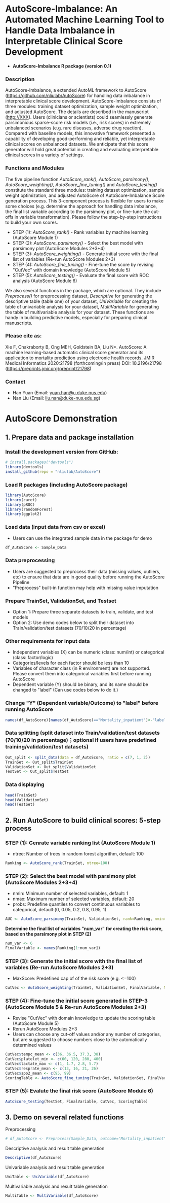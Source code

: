 # AutoScore-Imbalance: An Automated Machine Learning Tool to Handle Data Imbalance in Interpretable Clinical Score Development

- **AutoScore-Imbalance R package (version 0.1)**

### Description

AutoScore-Imbalance, a extended AutoML framework to AutoScore (<https://github.com/nliulab/AutoScore>) for handling data imbalance in interpretable clinical score development. AutoScore-Imbalance consists of three modules: training dataset optimization, sample weight optimization, and adjusted AutoScore. The details are described in the manuscript (<http://XXX>). Users (clinicians or scientists) could seamlessly generate parsimonious sparse-score risk models (i.e., risk scores) in extremely unbalanced scenarios (e.g. rare diseases, adverse drug reaction). Compared with baseline models, this innovative framework presented a capability of developing good-performing and reliable, yet interpretable clinical scores on unbalanced datasets. We anticipate that this score generator will hold great potential in creating and evaluating interpretable clinical scores in a variety of settings.

### Functions and Modules

The five pipeline function *AutoScore_rank()*, *AutoScore_parsimony()*, *AutoScore_weighting()*, *AutoScore_fine_tuning()* and
*AutoScore_testing()* constitute the standard three modules: training dataset optimization, sample weight optimization, and adjusted AutoScore of AutoScore-Imbalance Score generation process. This 3-component process is flexible for users to make some choices (e.g. determine the approach for handling data imbalance, the final list variable according to the parsimony plot, or fine-tune the cut-offs in variable transformation). Please follow the step-by-step instructions to build your own scores.

* STEP (1): *AutoScore_rank()* - Rank variables by machine learning (AutoScore Module 1)
* STEP (2): *AutoScore_parsimony()* - Select the best model with parsimony plot (AutoScore Modules 2+3+4)
* STEP (3): *AutoScore_weighting()* - Generate initial score with the final list of variables (Re-run AutoScore Modules 2+3)
* STEP (4): *AutoScore_fine_tuning()* - Fine-tune the score by revising "CutVec" with domain knowledge (AutoScore Module 5)
* STEP (5): *AutoScore_testing()* - Evaluate the final score with ROC analysis (AutoScore Module 6)

We also several functions in the package, which are optional. They include *Preprocess()* for preprocessing dataset, *Descriptive* for generating the descriptive table (table one) of your dataset, *UniVariable* for creating the table of univariable analysis for your dataset, *MultiVariable* for generating the table of multivariable analysis for your dataset. These functions are handy in building predictive models, especially for preparing clinical manuscripts.

### Please cite as:
Xie F, Chakraborty B, Ong MEH, Goldstein BA, Liu N*. AutoScore: A machine learning-based automatic clinical score generator and its application to mortality prediction using electronic health records. JMIR Medical Informatics 2020:21798 (forthcoming/in press)
DOI: 10.2196/21798 (https://preprints.jmir.org/preprint/21798)

### Contact
- Han Yuan (Email: <yuan.han@u.duke.nus.edu>)
- Nan Liu (Email: <liu.nan@duke-nus.edu.sg>)

# **AutoScore Demonstration**

## **1. Prepare data and package installation**
### Install the development version from GitHub:

```r
# install.packages("devtools")
library(devtools)
install_github(repo = "nliulab/AutoScore")
```
[devtools]: https://github.com/hadley/devtools

### Load R packages (including AutoScore package)
```r
library(AutoScore)
library(caret)
library(pROC)
library(randomForest)
library(ggplot2)
```

### Load data (input data from csv or excel)
- Users can use the integrated sample data in the package for demo
```r
df_AutoScore <- Sample_Data
```

### Data preprocessing
- Users are suggested to preprocess their data (missing values, outliers, etc) to ensure that data are in good quality before running the AutoScore Pipeline
- "Preprocess" built-in function may help with missing value imputation

### Prepare TrainSet, ValidationSet, and Testset
- Option 1: Prepare three separate datasets to train, validate, and test models
- Option 2: Use demo codes below to split their dataset into Train/validation/test datasets (70/10/20 in percentage)

### Other requirements for input data
- Independent variables (X) can be numeric (class: num/int) or categorical (class: factor/logic)
- Categories/levels for each factor should be less than 10
- Variables of character class (in R environment) are not supported. Please convert them into categorical variables first before running AutoScore
- Dependent variable (Y) should be binary, and its name should be changed to "label" (Can use codes below to do it.)

### Change "Y" (Dependent variable/Outcome) to "label" before running AutoScore
```r
names(df_AutoScore)[names(df_AutoScore)=="Mortality_inpatient"]<-"label"
```

### Data splitting (split dataset into Train/validation/test datasets (70/10/20 in percentage)；optional if users have predefined training/validation/test datasets)
```r
Out_split <- split_data(data = df_AutoScore, ratio = c(7, 1, 2))
TrainSet <- Out_split$TrainSet
ValidationSet <- Out_split$ValidationSet
TestSet <- Out_split$TestSet
```

### Data displaying
```r
head(TrainSet)
head(ValidationSet)
head(TestSet)
```

## **2. Run AutoScore to build clinical scores: 5-step process**

### STEP (1): Genrate variable ranking list (AutoScore Module 1)
- ntree: Number of trees in random forest algorithm, default: 100
```r
Ranking <- AutoScore_rank(TrainSet, ntree=100)
```

### STEP (2): Select the best model with parsimony plot (AutoScore Modules 2+3+4)
- nmin: Minimum number of selected variables, default: 1
- nmax: Maximum number of selected variables, default: 20
- probs: Predefine quantiles to convert continuous variables to categorical, default:(0, 0.05, 0.2, 0.8, 0.95, 1)
```r
AUC <- AutoScore_parsimony(TrainSet, ValidationSet, rank=Ranking, nmin=1, nmax=20, probs=c(0, 0.05, 0.2, 0.8, 0.95, 1))
```

**Determine the final list of variables "num_var" for creating the risk score, based on the parsimony plot in STEP (2)**
```r
num_var <- 6
FinalVariable <- names(Ranking[1:num_var])
```

### STEP (3): Generate the initial score with the final list of variables (Re-run AutoScore Modules 2+3)
- MaxScore: Predefined cap of of the risk score (e.g. <=100)
```r
CutVec <- AutoScore_weighting(TrainSet, ValidationSet, FinalVariable, MaxScore=100, probs=c(0, 0.05, 0.2, 0.8, 0.95, 1))
```

### STEP (4): Fine-tune the initial score generated in STEP-3 (AutoScore Module 5 & Re-run AutoScore Modules 2+3) 
- Revise "CutVec" with domain knowledge to update the scoring table (AutoScore Module 5)
- Rerun AutoScore Modules 2+3
- Users can choose any cut-off values and/or any number of categories, but are suggested to choose numbers close to the automatically determined values
```r
CutVec$tempc_mean <- c(36, 36.5, 37.3, 38)
CutVec$platelet_min <- c(60, 120, 280, 400)
CutVec$lactate_max <- c(1, 1.7, 2.8, 5.7)
CutVec$resprate_mean <- c(13, 16, 21, 26)
CutVec$spo2_mean <- c(95, 99)
ScoringTable <- AutoScore_fine_tuning(TrainSet, ValidationSet, FinalVariable, CutVec, MaxScore=100)
```

### STEP (5): Evalute the final risk score (AutoScore Module 6)
```r
AutoScore_testing(TestSet, FinalVariable, CutVec, ScoringTable)
```

## **3. Demo on several related functions**

Preprocessing
```r
# df_AutoScore <- Preprocess(Sample_Data, outcome="Mortality_inpatient")
```

Descriptive analysis and result table generation
```r
Descriptive(df_AutoScore)
```

Univariable analysis and result table generation
```r
UniTable <- UniVariable(df_AutoScore)
```

Multivariable analysis and result table generation
```r
MultiTable <- MultiVariable(df_AutoScore)
```

